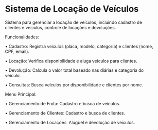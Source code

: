 # Sistema de Locação de Veículos

Sistema para gerenciar a locação de veículos, incluindo cadastro de clientes e veículos, controle de locações e devoluções.

Funcionalidades:

• Cadastro: Registra veículos (placa, modelo, categoria) e clientes (nome, CPF, email).

• Locação: Verifica disponibilidade e aluga veículos para clientes.

• Devolução: Calcula o valor total baseado nas diárias e categoria do veículo.

• Consultas: Busca veículos por disponibilidade e clientes por nome.

Menu Principal:

• Gerenciamento de Frota: Cadastro e busca de veículos.

• Gerenciamento de Clientes: Cadastro e busca de clientes.

• Gerenciamento de Locações: Aluguel e devolução de veículos.

